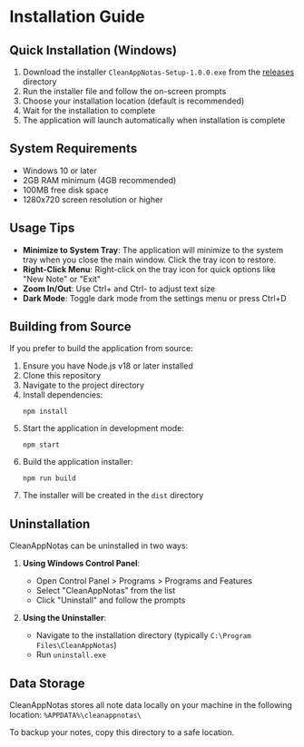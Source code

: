 # Installation Guide

## Quick Installation (Windows)

1. Download the installer `CleanAppNotas-Setup-1.0.0.exe` from the [releases](releases) directory
2. Run the installer file and follow the on-screen prompts
3. Choose your installation location (default is recommended)
4. Wait for the installation to complete
5. The application will launch automatically when installation is complete

## System Requirements

- Windows 10 or later
- 2GB RAM minimum (4GB recommended)
- 100MB free disk space
- 1280x720 screen resolution or higher

## Usage Tips

- **Minimize to System Tray**: The application will minimize to the system tray when you close the main window. Click the tray icon to restore.
- **Right-Click Menu**: Right-click on the tray icon for quick options like "New Note" or "Exit"
- **Zoom In/Out**: Use Ctrl+ and Ctrl- to adjust text size
- **Dark Mode**: Toggle dark mode from the settings menu or press Ctrl+D

## Building from Source

If you prefer to build the application from source:

1. Ensure you have Node.js v18 or later installed
2. Clone this repository
3. Navigate to the project directory
4. Install dependencies:
   ```
   npm install
   ```
5. Start the application in development mode:
   ```
   npm start
   ```
6. Build the application installer:
   ```
   npm run build
   ```
7. The installer will be created in the `dist` directory

## Uninstallation

CleanAppNotas can be uninstalled in two ways:

1. **Using Windows Control Panel**:
   - Open Control Panel > Programs > Programs and Features
   - Select "CleanAppNotas" from the list
   - Click "Uninstall" and follow the prompts

2. **Using the Uninstaller**:
   - Navigate to the installation directory (typically `C:\Program Files\CleanAppNotas`)
   - Run `uninstall.exe`

## Data Storage

CleanAppNotas stores all note data locally on your machine in the following location:
`%APPDATA%\cleanappnotas\`

To backup your notes, copy this directory to a safe location. 